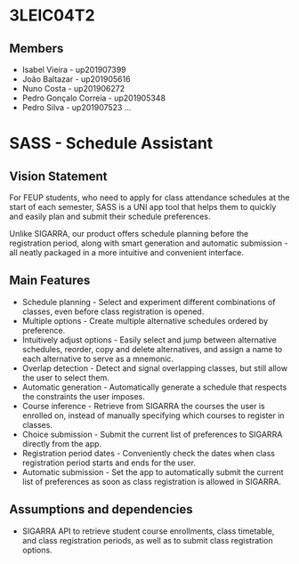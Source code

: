 # 3LEIC04T2

## Members

 - Isabel Vieira - up201907399
 - João Baltazar - up201905616
 - Nuno Costa - up201906272
 - Pedro Gonçalo Correia - up201905348
 - Pedro Silva - up201907523
...

# SASS - Schedule Assistant

## Vision Statement

For FEUP students, who need to apply for class attendance schedules at the start of each semester, SASS is a UNI app tool that helps them to quickly and easily plan and submit their schedule preferences. 

Unlike SIGARRA, our product offers schedule planning before the registration period, along with smart generation and automatic submission - all neatly packaged in a more intuitive and convenient interface.

## Main Features

- Schedule planning - Select and experiment different combinations of classes, even before class registration is opened.
- Multiple options - Create multiple alternative schedules ordered by preference.
- Intuitively adjust options - Easily select and jump between alternative schedules, reorder, copy and delete alternatives, and assign a name to each alternative to serve as a mnemonic.
- Overlap detection - Detect and signal overlapping classes, but still allow the user to select them.
- Automatic generation - Automatically generate a schedule that respects the constraints the user imposes.
- Course inference - Retrieve from SIGARRA the courses the user is enrolled on, instead of manually specifying which courses to register in classes.
- Choice submission - Submit the current list of preferences to SIGARRA directly from the app.
- Registration period dates - Conveniently check the dates when class registration period starts and ends for the user.
- Automatic submission - Set the app to automatically submit the current list of preferences as soon as class registration is allowed in SIGARRA.

## Assumptions and dependencies

- SIGARRA API to retrieve student course enrollments, class timetable, and class registration periods, as well as to submit class registration options.
